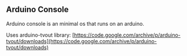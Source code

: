 ## Arduino Console

Arduino console is an minimal os that runs on an arduino.

Uses arduino-tvout library: [https://code.google.com/archive/p/arduino-tvout/downloads](https://code.google.com/archive/p/arduino-tvout/downloads)
